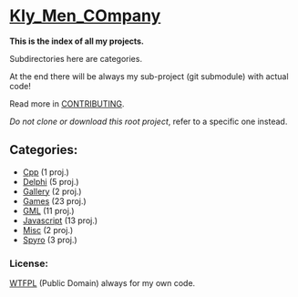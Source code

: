 ﻿# [Kly_Men_COmpany](https://github.com/aleksusklim/Kly_Men_COmpany "Kly_Men_COmpany")

**This is the index of all my projects.**

Subdirectories here are categories.

At the end there will be always my sub-project (git submodule) with actual code!

Read more in [CONTRIBUTING](./CONTRIBUTING.md "CONTRIBUTING.md").

_Do not clone or download this root project_, refer to a specific one instead.

## Categories:

- [Cpp](./Cpp/ "Kly_Men_COmpany/Cpp/") (1 proj.)
- [Delphi](./Delphi/ "Kly_Men_COmpany/Delphi/") (5 proj.)
- [Gallery](./Gallery/ "Kly_Men_COmpany/Gallery/") (2 proj.)
- [Games](./Games/ "Kly_Men_COmpany/Games/") (23 proj.)
- [GML](./GML/ "Kly_Men_COmpany/GML/") (11 proj.)
- [Javascript](./Javascript/ "Kly_Men_COmpany/Javascript/") (13 proj.)
- [Misc](./Misc/ "Kly_Men_COmpany/Misc/") (2 proj.)
- [Spyro](./Spyro/ "Kly_Men_COmpany/Spyro/") (3 proj.)

### License:

[WTFPL](https://en.wikipedia.org/wiki/WTFPL "Wikipedia: WTFPL") (Public Domain) always for my own code.
